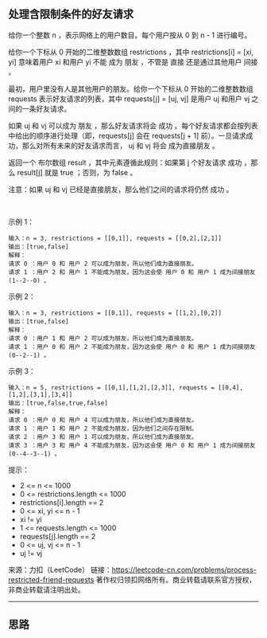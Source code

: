## 处理含限制条件的好友请求

给你一个整数 n ，表示网络上的用户数目。每个用户按从 0 到 n - 1 进行编号。

给你一个下标从 0 开始的二维整数数组 restrictions ，其中 restrictions[i] = [xi, yi] 意味着用户 xi 和用户 yi 不能 成为 朋友 ，不管是 直接 还是通过其他用户 间接 。

最初，用户里没有人是其他用户的朋友。给你一个下标从 0 开始的二维整数数组 requests 表示好友请求的列表，其中 requests[j] = [uj, vj] 是用户 uj 和用户 vj 之间的一条好友请求。

如果 uj 和 vj 可以成为 朋友 ，那么好友请求将会 成功 。每个好友请求都会按列表中给出的顺序进行处理（即，requests[j] 会在 requests[j + 1] 前）。一旦请求成功，那么对所有未来的好友请求而言， uj 和 vj 将会 成为直接朋友 。

返回一个 布尔数组 result ，其中元素遵循此规则：如果第 j 个好友请求 成功 ，那么 result[j] 就是 true ；否则，为 false 。

注意：如果 uj 和 vj 已经是直接朋友，那么他们之间的请求将仍然 成功 。

 

示例 1：
```
输入：n = 3, restrictions = [[0,1]], requests = [[0,2],[2,1]]
输出：[true,false]
解释：
请求 0 ：用户 0 和 用户 2 可以成为朋友，所以他们成为直接朋友。 
请求 1 ：用户 2 和 用户 1 不能成为朋友，因为这会使 用户 0 和 用户 1 成为间接朋友 (1--2--0) 。
```
示例 2：
```
输入：n = 3, restrictions = [[0,1]], requests = [[1,2],[0,2]]
输出：[true,false]
解释：
请求 0 ：用户 1 和 用户 2 可以成为朋友，所以他们成为直接朋友。 
请求 1 ：用户 0 和 用户 2 不能成为朋友，因为这会使 用户 0 和 用户 1 成为间接朋友 (0--2--1) 。
```
示例 3：
```
输入：n = 5, restrictions = [[0,1],[1,2],[2,3]], requests = [[0,4],[1,2],[3,1],[3,4]]
输出：[true,false,true,false]
解释：
请求 0 ：用户 0 和 用户 4 可以成为朋友，所以他们成为直接朋友。 
请求 1 ：用户 1 和 用户 2 不能成为朋友，因为他们之间存在限制。
请求 2 ：用户 3 和 用户 1 可以成为朋友，所以他们成为直接朋友。 
请求 3 ：用户 3 和 用户 4 不能成为朋友，因为这会使 用户 0 和 用户 1 成为间接朋友 (0--4--3--1) 。 
```
提示：

* 2 <= n <= 1000
* 0 <= restrictions.length <= 1000
* restrictions[i].length == 2
* 0 <= xi, yi <= n - 1
* xi != yi
* 1 <= requests.length <= 1000
* requests[j].length == 2
* 0 <= uj, vj <= n - 1
* uj != vj

来源：力扣（LeetCode）
链接：https://leetcode-cn.com/problems/process-restricted-friend-requests
著作权归领扣网络所有。商业转载请联系官方授权，非商业转载请注明出处。

---
## 思路
